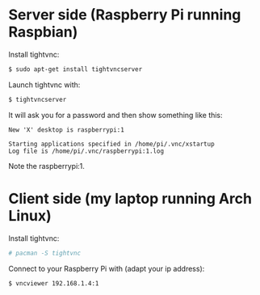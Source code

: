 <!-- 
.. title: Connect to Raspberry Pi via VNC
.. slug: connect-to-raspberry-pi-via-vnc
.. date: 2013-01-01T00:00:17+02:00
.. tags: archlinux, raspberry pi, vnc
.. link: 
.. description: 
.. type: text
-->

# Server side (Raspberry Pi running Raspbian)

Install tightvnc:

```bash
$ sudo apt-get install tightvncserver
```

Launch tightvnc with:

```bash
$ tightvncserver
```

It will ask you for a password and then show something like this:

```
New 'X' desktop is raspberrypi:1

Starting applications specified in /home/pi/.vnc/xstartup
Log file is /home/pi/.vnc/raspberrypi:1.log
```

Note the raspberrypi:1.

# Client side (my laptop running Arch Linux)

Install tightvnc:

```bash
# pacman -S tightvnc
```

Connect to your Raspberry Pi with (adapt your ip address):

```bash
$ vncviewer 192.168.1.4:1
```
